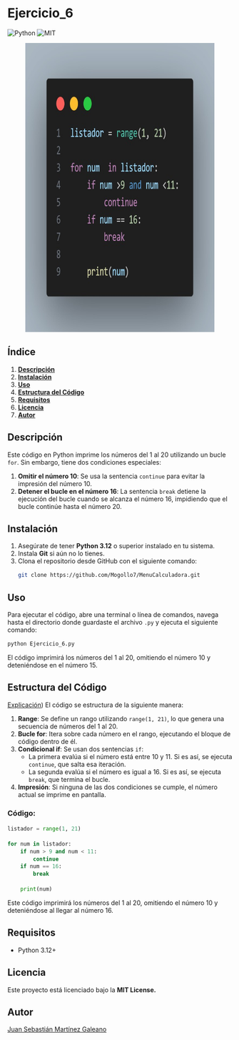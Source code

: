 # Ejercicio_6
![Python](https://img.shields.io/badge/Python-3.12-blue)
![MIT](https://img.shields.io/badge/MIT-License-blue)

<figure style="text-align: center;">
  <img src="foto.jpg" alt="" width="696" height="647" />
  <figcaption><strong></strong></figcaption>
</figure>

## **Índice**
1. [**Descripción**](#descripción)
2. [**Instalación**](#instalación)
3. [**Uso**](#uso)
4. [**Estructura del Código**](#estructura-del-código)
5. [**Requisitos**](#requisitos)
6. [**Licencia**](#licencia)
7. [**Autor**](#autor)

## **Descripción**

Este código en Python imprime los números del 1 al 20 utilizando un bucle `for`. Sin embargo, tiene dos condiciones especiales:

1. **Omitir el número 10**: Se usa la sentencia `continue` para evitar la impresión del número 10.
2. **Detener el bucle en el número 16**: La sentencia `break` detiene la ejecución del bucle cuando se alcanza el número 16, impidiendo que el bucle continúe hasta el número 20.

## **Instalación**

1. Asegúrate de tener **Python 3.12** o superior instalado en tu sistema.
2. Instala **Git** si aún no lo tienes.
3. Clona el repositorio desde GitHub con el siguiente comando:
   ```bash
   git clone https://github.com/Mogollo7/MenuCalculadora.git
## **Uso**

Para ejecutar el código, abre una terminal o línea de comandos, navega hasta el directorio donde guardaste el archivo `.py` y ejecuta el siguiente comando:

```bash
python Ejercicio_6.py
```
El código imprimirá los números del 1 al 20, omitiendo el número 10 y deteniéndose en el número 15.

## **Estructura del Código**
[Explicación](https://www.youtube.com/watch?v=YqUGzgVIOrQ))
El código se estructura de la siguiente manera:

1. **Range**: Se define un rango utilizando `range(1, 21)`, lo que genera una secuencia de números del 1 al 20.
2. **Bucle for**: Itera sobre cada número en el rango, ejecutando el bloque de código dentro de él.
3. **Condicional if**: Se usan dos sentencias `if`:
   - La primera evalúa si el número está entre 10 y 11. Si es así, se ejecuta `continue`, que salta esa iteración.
   - La segunda evalúa si el número es igual a 16. Si es así, se ejecuta `break`, que termina el bucle.
4. **Impresión**: Si ninguna de las dos condiciones se cumple, el número actual se imprime en pantalla.
### Código:

```python
listador = range(1, 21)

for num in listador:
    if num > 9 and num < 11:
        continue
    if num == 16:
        break
    
    print(num)
```
Este código imprimirá los números del 1 al 20, omitiendo el número 10 y deteniéndose al llegar al número 16.

## Requisitos

- Python 3.12+

## Licencia

Este proyecto está licenciado bajo la **MIT License.**

## Autor

[Juan Sebastián Martínez Galeano](https://github.com/Mogollo7?tab=repositories)
